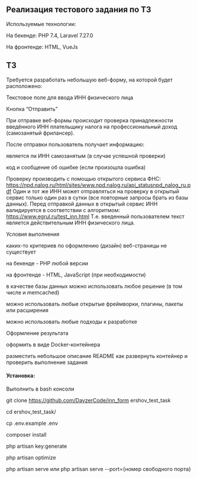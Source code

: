 ## Реализация тестового задания по ТЗ
Используемые технологии:

На бекенде:
PHP 7.4,
Laravel 7.27.0

На фронтенде:
HTML,
VueJs 


## ТЗ
Требуется разработать небольшую веб-форму, на которой будет расположено:

Текстовое поле для ввода ИНН физического лица

Кнопка “Отправить”

При отправке веб-формы происходит проверка принадлежности введённого ИНН
плательщику налога на профессиональный доход (самозанятый фрилансер). 

После отправки пользователь получает информацию:


является ли ИНН самозанятым (в случае успешной проверки)

код и сообщение об ошибке (если произошла ошибка)


Проверку производить с помощью открытого сервиса ФНС:
https://npd.nalog.ru/html/sites/www.npd.nalog.ru/api_statusnpd_nalog_ru.pdf
Один и тот же ИНН может отправляться на проверку в открытый сервис только один
раз в сутки (все повторные запросы брать из базы данных).
Перед отправкой данных в открытый сервис ИНН валидируется в соответствии с
алгоритмом:
https://www.egrul.ru/test_inn.html
Т.е. введенный пользователем текст является действительным ИНН физического
лица.

Условия выполнения


каких-то критериев по оформлению (дизайн) веб-страницы не существует

на бекенде - PHP любой версии

на фронтенде - HTML, JavaScript (при необходимости)

в качестве базы данных можно использовать любое решение (в том числе и
memcached)

можно использовать любые открытые фреймворки, плагины, пакеты или
расширения

можно использовать любые подходы к разработке

Оформление результата

оформить в виде Docker-контейнера

разместить небольшое описание README как развернуть контейнер и
проверить выполнение задания


#### Установка:

Выполнить в bash консоли

git clone https://github.com/DayzerCode/inn_form ershov_test_task

cd ershov_test_task/

cp .env.example .env

composer install

php artisan key:generate

php artisan optimize

php artisan serve или php artisan serve --port={номер свободного порта}
